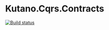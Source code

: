 # Kutano.Cqrs.Contracts
[![Build status](https://ci.appveyor.com/api/projects/status/r993icqx0r73w41n?svg=true)](https://ci.appveyor.com/project/ci-kutano/kutano-cqrs-contracts)